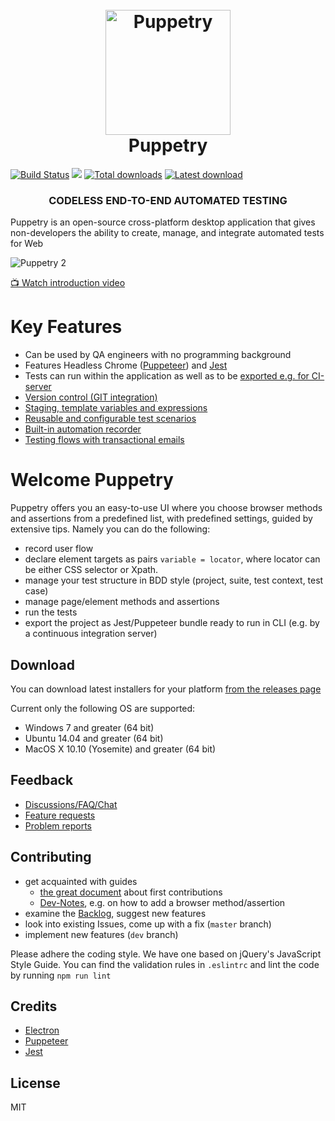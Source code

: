 <h1 align="center">
	<br>
	<img src="https://github.com/dsheiko/puppetry/raw/master/app/assets/puppetry.png" alt="Puppetry" width="200" />
	<br>
	Puppetry
	<br>
</h1>

[![Build Status](https://travis-ci.org/dsheiko/puppetry.png)](https://travis-ci.org/dsheiko/puppetry)
[<img src="https://img.shields.io/badge/slack-puppetry.app-yellow.svg?logo=slack">](https://puppetry-app.slack.com)
[![Total downloads](https://img.shields.io/github/downloads/dsheiko/puppetry/total.svg)](https://github.com/dsheiko/puppetry/releases)
[![Latest download](https://img.shields.io/github/downloads/dsheiko/puppetry/v2.0.1/total.svg)](https://github.com/dsheiko/puppetry/releases/latest)

<h3 align="center">CODELESS END-TO-END AUTOMATED TESTING</h3>

Puppetry is an open-source cross-platform desktop application that gives non-developers the ability to create, manage, and integrate automated tests for Web

![Puppetry 2](https://github.com/dsheiko/puppetry/blob/master/docs/assets/img/puppetry-welcome.png)

[:tv: Watch introduction video](https://vimeo.com/345458272  "Introduction to Puppetry 2")


# Key Features

- Can be used by QA engineers with no programming background
- Features Headless Chrome ([Puppeteer](https://pptr.dev)) and [Jest](https://jestjs.io/)
- Tests can run within the application as well as to be [exported e.g. for CI-server](https://docs.puppetry.app/exporting-tests-for-ci)
- [Version control (GIT integration)](https://docs.puppetry.app/version-control)
- [Staging, template variables and expressions](https://docs.puppetry.app/template)
- [Reusable and configurable test scenarios](https://docs.puppetry.app/snippets)
- [Built-in automation recorder](https://docs.puppetry.app/suite#recording-suite-showcase)
- [Testing flows with transactional emails](https://docs.puppetry.app/testing-emails)

# Welcome Puppetry
Puppetry offers you an easy-to-use UI where you choose browser methods and assertions from a predefined list, with predefined settings, guided by extensive tips.
Namely you can do the following:
- record user flow
- declare element targets as pairs `variable = locator`, where locator can be either CSS selector or Xpath. 
- manage your test structure in BDD style (project, suite, test context, test case)
- manage page/element methods and assertions
- run the tests
- export the project as Jest/Puppeteer bundle ready to run in CLI (e.g. by a continuous integration server)

## Download

You can download latest installers for your platform [from the releases page](https://github.com/dsheiko/puppetry/releases)

Current only the following OS are supported:

-   Windows 7 and greater (64 bit)
-   Ubuntu 14.04 and greater (64 bit)
-   MacOS X 10.10 (Yosemite) and greater (64 bit)

## Feedback
- [Discussions/FAQ/Chat](https://puppetry-app.slack.com)
- [Feature requests](https://github.com/dsheiko/puppetry/issues)
- [Problem reports](https://github.com/dsheiko/puppetry/issues)

## Contributing

- get acquainted with guides
  - [the great document](https://github.com/firstcontributions/first-contributions) about first contributions
  - [Dev-Notes](https://github.com/dsheiko/puppetry/wiki/Dev-Notes), e.g. on how to add a browser method/assertion
- examine the [Backlog](https://github.com/dsheiko/puppetry/projects), suggest new features
- look into existing Issues, come up with a fix (`master` branch)
- implement new features (`dev` branch)

Please adhere the coding style. We have one based on jQuery's JavaScript Style Guide. You can find the validation rules in `.eslintrc`
and lint the code by running `npm run lint`


## Credits

-   [Electron](http://electronjs.org/)
-   [Puppeteer](https://pptr.dev)
-   [Jest](https://jestjs.io/)

## License

MIT
